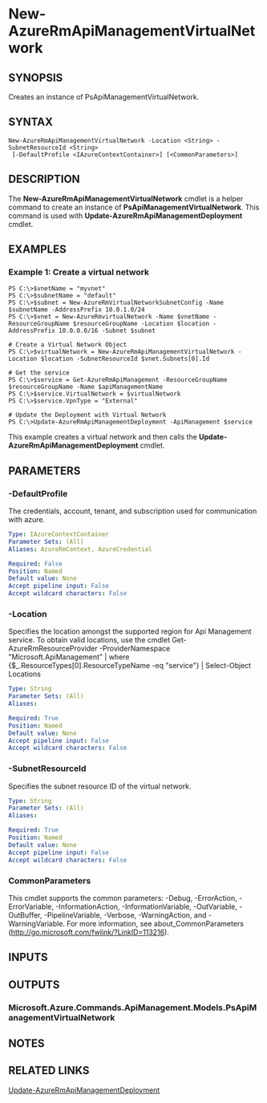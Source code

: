 ﻿---
external help file: Microsoft.Azure.Commands.ApiManagement.dll-Help.xml
ms.assetid: FB5E4ED2-8EF3-462F-A053-7EC82C767E8D
online version: https://docs.microsoft.com/en-us/powershell/module/azurerm.apimanagement/new-azurermapimanagementvirtualnetwork
schema: 2.0.0
---

# New-AzureRmApiManagementVirtualNetwork

## SYNOPSIS
Creates an instance of PsApiManagementVirtualNetwork.

## SYNTAX

```
New-AzureRmApiManagementVirtualNetwork -Location <String> -SubnetResourceId <String>
 [-DefaultProfile <IAzureContextContainer>] [<CommonParameters>]
```

## DESCRIPTION
The **New-AzureRmApiManagementVirtualNetwork** cmdlet is a helper command to create an instance of **PsApiManagementVirtualNetwork**.
This command is used with **Update-AzureRmApiManagementDeployment** cmdlet.

## EXAMPLES

### Example 1: Create a virtual network
```
PS C:\>$vnetName = "myvnet"
PS C:\>$subnetName = "default"
PS C:\>$subnet = New-AzureRmVirtualNetworkSubnetConfig -Name $subnetName -AddressPrefix 10.0.1.0/24
PS C:\>$vnet = New-AzureRmvirtualNetwork -Name $vnetName -ResourceGroupName $resourceGroupName -Location $location -AddressPrefix 10.0.0.0/16 -Subnet $subnet

# Create a Virtual Network Object
PS C:\>$virtualNetwork = New-AzureRmApiManagementVirtualNetwork -Location $location -SubnetResourceId $vnet.Subnets[0].Id

# Get the service
PS C:\>$service = Get-AzureRmApiManagement -ResourceGroupName $resourceGroupName -Name $apiManagementName    
PS C:\>$service.VirtualNetwork = $virtualNetwork
PS C:\>$service.VpnType = "External"

# Update the Deployment with Virtual Network
PS C:\>Update-AzureRmApiManagementDeployment -ApiManagement $service
```

This example creates a virtual network and then calls the **Update-AzureRmApiManagementDeployment** cmdlet.

## PARAMETERS

### -DefaultProfile
The credentials, account, tenant, and subscription used for communication with azure.
 
 ```yaml
Type: IAzureContextContainer
Parameter Sets: (All)
Aliases: AzureRmContext, AzureCredential

Required: False
Position: Named
Default value: None
Accept pipeline input: False
Accept wildcard characters: False
```

### -Location
Specifies the location amongst the supported region for Api Management service.
To obtain valid locations, use the cmdlet
Get-AzureRmResourceProvider -ProviderNamespace "Microsoft.ApiManagement" | where {$_.ResourceTypes[0].ResourceTypeName -eq "service"} | Select-Object Locations

```yaml
Type: String
Parameter Sets: (All)
Aliases: 

Required: True
Position: Named
Default value: None
Accept pipeline input: False
Accept wildcard characters: False
```

### -SubnetResourceId
Specifies the subnet resource ID of the virtual network.

```yaml
Type: String
Parameter Sets: (All)
Aliases: 

Required: True
Position: Named
Default value: None
Accept pipeline input: False
Accept wildcard characters: False
```

### CommonParameters
This cmdlet supports the common parameters: -Debug, -ErrorAction, -ErrorVariable, -InformationAction, -InformationVariable, -OutVariable, -OutBuffer, -PipelineVariable, -Verbose, -WarningAction, and -WarningVariable. For more information, see about_CommonParameters (http://go.microsoft.com/fwlink/?LinkID=113216).

## INPUTS

## OUTPUTS

### Microsoft.Azure.Commands.ApiManagement.Models.PsApiManagementVirtualNetwork

## NOTES

## RELATED LINKS

[Update-AzureRmApiManagementDeployment](./Update-AzureRmApiManagementDeployment.md)

